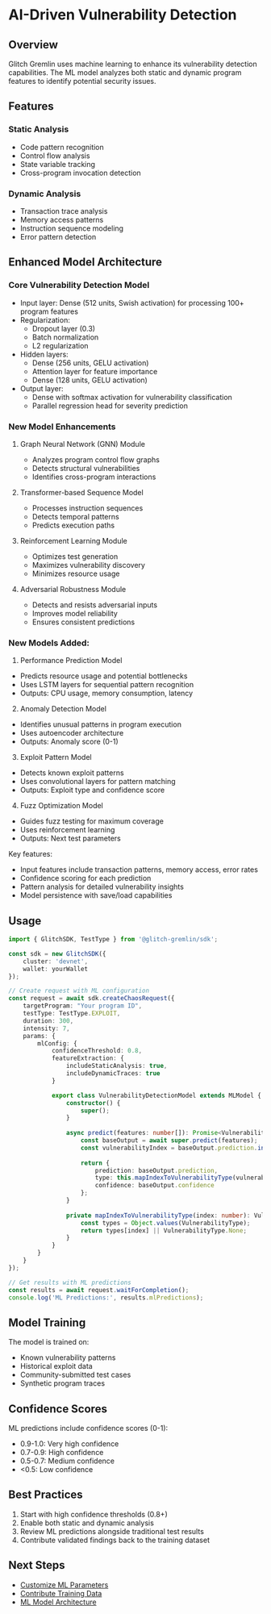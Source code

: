 # AI-Driven Vulnerability Detection

## Overview
Glitch Gremlin uses machine learning to enhance its vulnerability detection capabilities. The ML model analyzes both static and dynamic program features to identify potential security issues.

## Features

### Static Analysis
- Code pattern recognition
- Control flow analysis
- State variable tracking
- Cross-program invocation detection

### Dynamic Analysis
- Transaction trace analysis
- Memory access patterns
- Instruction sequence modeling
- Error pattern detection

## Enhanced Model Architecture

### Core Vulnerability Detection Model
- Input layer: Dense (512 units, Swish activation) for processing 100+ program features
- Regularization: 
  - Dropout layer (0.3)
  - Batch normalization
  - L2 regularization
- Hidden layers:
  - Dense (256 units, GELU activation)
  - Attention layer for feature importance
  - Dense (128 units, GELU activation)
- Output layer: 
  - Dense with softmax activation for vulnerability classification
  - Parallel regression head for severity prediction

### New Model Enhancements
1. Graph Neural Network (GNN) Module
   - Analyzes program control flow graphs
   - Detects structural vulnerabilities
   - Identifies cross-program interactions

2. Transformer-based Sequence Model
   - Processes instruction sequences
   - Detects temporal patterns
   - Predicts execution paths

3. Reinforcement Learning Module
   - Optimizes test generation
   - Maximizes vulnerability discovery
   - Minimizes resource usage

4. Adversarial Robustness Module
   - Detects and resists adversarial inputs
   - Improves model reliability
   - Ensures consistent predictions

### New Models Added:

1. Performance Prediction Model
- Predicts resource usage and potential bottlenecks
- Uses LSTM layers for sequential pattern recognition
- Outputs: CPU usage, memory consumption, latency

2. Anomaly Detection Model
- Identifies unusual patterns in program execution
- Uses autoencoder architecture
- Outputs: Anomaly score (0-1)

3. Exploit Pattern Model
- Detects known exploit patterns
- Uses convolutional layers for pattern matching
- Outputs: Exploit type and confidence score

4. Fuzz Optimization Model
- Guides fuzz testing for maximum coverage
- Uses reinforcement learning
- Outputs: Next test parameters

Key features:
- Input features include transaction patterns, memory access, error rates
- Confidence scoring for each prediction
- Pattern analysis for detailed vulnerability insights
- Model persistence with save/load capabilities

## Usage

```typescript
import { GlitchSDK, TestType } from '@glitch-gremlin/sdk';

const sdk = new GlitchSDK({
    cluster: 'devnet',
    wallet: yourWallet
});

// Create request with ML configuration
const request = await sdk.createChaosRequest({
    targetProgram: "Your program ID",
    testType: TestType.EXPLOIT,
    duration: 300,
    intensity: 7,
    params: {
        mlConfig: {
            confidenceThreshold: 0.8,
            featureExtraction: {
                includeStaticAnalysis: true,
                includeDynamicTraces: true
            }

            export class VulnerabilityDetectionModel extends MLModel {
                constructor() {
                    super();
                }
    
                async predict(features: number[]): Promise<VulnerabilityOutput> {
                    const baseOutput = await super.predict(features);
                    const vulnerabilityIndex = baseOutput.prediction.indexOf(Math.max(...baseOutput.prediction));
        
                    return {
                        prediction: baseOutput.prediction,
                        type: this.mapIndexToVulnerabilityType(vulnerabilityIndex),
                        confidence: baseOutput.confidence
                    };
                }
    
                private mapIndexToVulnerabilityType(index: number): VulnerabilityType {
                    const types = Object.values(VulnerabilityType);
                    return types[index] || VulnerabilityType.None;
                }
            }
        }
    }
});

// Get results with ML predictions
const results = await request.waitForCompletion();
console.log('ML Predictions:', results.mlPredictions);
```

## Model Training

The model is trained on:
- Known vulnerability patterns
- Historical exploit data
- Community-submitted test cases
- Synthetic program traces

## Confidence Scores

ML predictions include confidence scores (0-1):
- 0.9-1.0: Very high confidence
- 0.7-0.9: High confidence
- 0.5-0.7: Medium confidence
- <0.5: Low confidence

## Best Practices

1. Start with high confidence thresholds (0.8+)
2. Enable both static and dynamic analysis
3. Review ML predictions alongside traditional test results
4. Contribute validated findings back to the training dataset

## Next Steps
- [Customize ML Parameters](./ml-configuration.md)
- [Contribute Training Data](./contributing.md)
- [ML Model Architecture](./technical-details.md)

